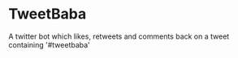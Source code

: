 # TweetBaba
A twitter bot which likes, retweets and comments back on a tweet containing '#tweetbaba'
